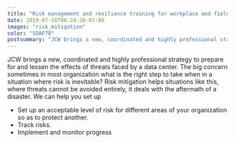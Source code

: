 ```yaml
---
title: "Risk management and resilience training for workplace and field staff"
date: 2019-07-16T06:24:20-07:00
images: "risk_mitigation"
color: "5DAF78"
postsummary: "JCW brings a new, coordinated and highly professional strategy to prepare for and lessen the effects of threats faced by a data center."
---
```


JCW brings a new, coordinated and highly professional strategy to prepare for and lessen the effects of threats faced by a data center. The big concern sometimes in most organization what is the right step to take when in a situation where risk is inevitable? Risk mitigation helps situations like this, where threats cannot be avoided entirely, it deals with the aftermath of a disaster. We can help you set up

* Set up an acceptable level of risk for different areas of your organization so as to protect another.
* Track risks.
* Implement and monitor progress
